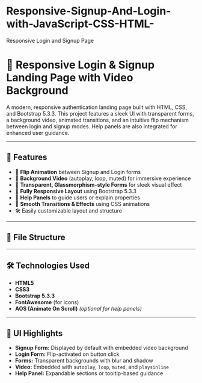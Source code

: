 # Responsive-Signup-And-Login-with-JavaScript-CSS-HTML-
Responsive Login and Signup Page

# 🔐 Responsive Login & Signup Landing Page with Video Background

A modern, responsive authentication landing page built with HTML, CSS, and Bootstrap 5.3.3. This project features a sleek UI with transparent forms, a background video, animated transitions, and an intuitive flip mechanism between login and signup modes. Help panels are also integrated for enhanced user guidance.

---

## 🚀 Features

- 🔁 **Flip Animation** between Signup and Login forms  
- 🎥 **Background Video** (autoplay, loop, muted) for immersive experience  
- 🧊 **Transparent, Glassmorphism-style Forms** for sleek visual effect  
- 📱 **Fully Responsive Layout** using Bootstrap 5.3.3  
- 💬 **Help Panels** to guide users or explain properties  
- 🌈 **Smooth Transitions & Effects** using CSS animations  
- 🛠️ Easily customizable layout and structure  

---

## 📁 File Structure


---

## 🛠️ Technologies Used

- **HTML5**
- **CSS3**
- **Bootstrap 5.3.3**
- **FontAwesome** (for icons)
- **AOS (Animate On Scroll)** *(optional for help panels)*

---

## 📸 UI Highlights

- **Signup Form:** Displayed by default with embedded video background
- **Login Form:** Flip-activated on button click
- **Forms:** Transparent backgrounds with blur and shadow
- **Video:** Embedded with `autoplay`, `loop`, `muted`, and `playsinline`
- **Help Panel:** Expandable sections or tooltip-based guidance



